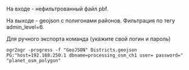 На входе - нефильтрованный файл pbf. 

На выходе - geojson с полигонами районов. Фильтрация по тегу admin_level=6.


Для ручного экспорта команда (укажите свой логин и пароль)

``
ogr2ogr -progress -f "GeoJSON" Districts.geojson PG:"host=192.168.250.1 dbname=processing_osm_ch1 user= password=" "planet_osm_polygon"
``
